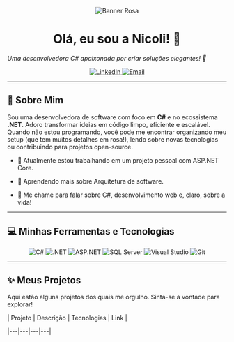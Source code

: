 <p align="center">

 <img src="https://i.pinimg.com/736x/a0/01/9e/a0019ef609f8cbd7fdf4f708f2239675.jpg" alt="Banner Rosa"/>

</p>



<h1 align="center">Olá, eu sou a Nicoli! 👋</h1>



<p align="center">

 <em>Uma desenvolvedora C# apaixonada por criar soluções elegantes! 🌸</em>

</p>



<p align="center">

 <a href="https://www.linkedin.com/in/seu-usuario/">

  <img src="https://img.shields.io/badge/LinkedIn-ff69b4?style=for-the-badge&logo=linkedin&logoColor=white" alt="LinkedIn"/>

 </a>

 <a href="mailto:seu-email@exemplo.com">

  <img src="https://img.shields.io/badge/Email-ff69b4?style=for-the-badge&logo=gmail&logoColor=white" alt="Email"/>

 </a>

</p>



---



## 🎀 Sobre Mim



Sou uma desenvolvedora de software com foco em **C#** e no ecossistema **.NET**. Adoro transformar ideias em código limpo, eficiente e escalável. Quando não estou programando, você pode me encontrar organizando meu setup (que tem muitos detalhes em rosa!), lendo sobre novas tecnologias ou contribuindo para projetos open-source.



- 🔭 Atualmente estou trabalhando em um projeto pessoal com ASP.NET Core.

- 🌱 Aprendendo mais sobre Arquitetura de software.

- 💬 Me chame para falar sobre C#, desenvolvimento web e, claro, sobre a vida!



---



## 💻 Minhas Ferramentas e Tecnologias



<p align="center">

 <img src="https://img.shields.io/badge/C%23-ff69b4?style=for-the-badge&logo=c-sharp&logoColor=white" alt="C#"/>

 <img src="https://img.shields.io/badge/.NET-ff69b4?style=for-the-badge&logo=.net&logoColor=white" alt=".NET"/>

 <img src="https://img.shields.io/badge/ASP.NET-ff69b4?style=for-the-badge&logo=asp.net&logoColor=white" alt="ASP.NET"/>

 <img src="https://img.shields.io/badge/SQL_Server-ff69b4?style=for-the-badge&logo=microsoft-sql-server&logoColor=white" alt="SQL Server"/>

 <img src="https://img.shields.io/badge/Visual_Studio-ff69b4?style=for-the-badge&logo=visual-studio&logoColor=white" alt="Visual Studio"/>

 <img src="https://img.shields.io/badge/Git-ff69b4?style=for-the-badge&logo=git&logoColor=white" alt="Git"/>

</p>



---



## ✨ Meus Projetos



Aqui estão alguns projetos dos quais me orgulho. Sinta-se à vontade para explorar!



| Projeto | Descrição | Tecnologias | Link |

|---|---|---|---|
